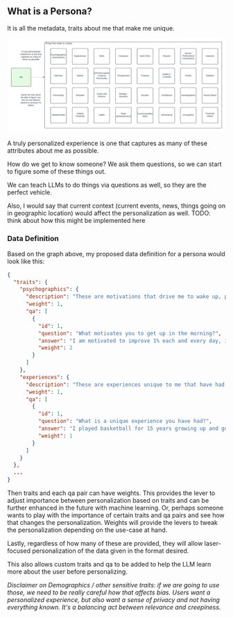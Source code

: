 ## What is a Persona?

It is all the metadata, traits about me that make me unique.

![PersonaFlow - WhatIsPersona_.png](..%2Fassets%2FPersonaFlow%20-%20WhatIsPersona_.png)

A truly personalized experience is one that captures as many of these attributes about me as possible.

How do we get to know someone?  We ask them questions, so we can start to figure some of these things out.

We can teach LLMs to do things via questions as well, so they are the perfect vehicle.

Also, I would say that current context (current events, news, things going on in geographic location) would affect
the personalization as well.  TODO: think about how this might be implemented here

### Data Definition

Based on the graph above, my proposed data definition for a persona would look like this:

```json
{
  "traits": {
    "psychographics": {
      "description": "These are motivations that drive me to wake up, perform and keep going.",
      "weight": 1,
      "qa": [
        {
          "id": 1,
          "question": "What motivates you to get up in the morning?",
          "answer": "I am motivated to improve 1% each and every day, incremental improvement drives me.",
          "weight": 2
        }
      ]
    },
    "experiences": {
      "description": "These are experiences unique to me that have had an impact on my life",
      "weight": 1,
      "qa": [
        {
          "id": 1,
          "question": "What is a unique experience you have had?",
          "answer": "I played basketball for 15 years growing up and got pretty good at it",
          "weight": 1
        }
      ]
    }
  },
  ...
}
```

Then traits and each qa pair can have weights. This provides the lever to adjust importance between personalization based on traits
and can be further enhanced in the future with machine learning. Or, perhaps someone wants to play with the importance of certain traits and qa pairs 
and see how that changes the personalization. Weights will provide the levers to tweak the personalization depending on the use-case at hand.

Lastly, regardless of how many of these are provided, they will allow laser-focused personalization of the data given in the format desired.

This also allows custom traits and qa to be added to help the LLM learn more about the user before personalizing.

_Disclaimer on Demographics / other sensitive traits: if we are going to use those, we need to be really careful how that affects bias.
Users want a personalized experience, but also want a sense of privacy and not having everything known.  It's a balancing act between relevance and creepiness._
